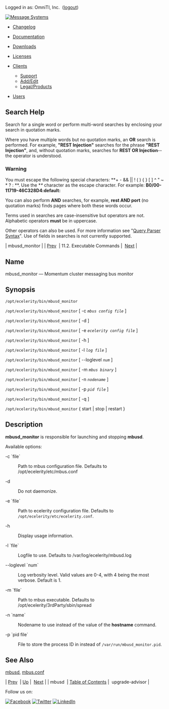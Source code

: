 Logged in as: OmniTI, Inc.  ([logout](https://support.messagesystems.com/logout.php))

[![Message Systems](https://support.messagesystems.com/images/ms-white205.png)](https://support.messagesystems.com/start.php) 

*   [Changelog](https://support.messagesystems.com/start.php?show=changelog)
*   [Documentation](https://support.messagesystems.com/docs/)
*   [Downloads](https://support.messagesystems.com/start.php)

*   [Licenses](https://support.messagesystems.com/license_summary.php)
*   <a href="">Clients</a>
    *   [Support](https://support.messagesystems.com/cs.php)
    *   [Add/Edit](https://support.messagesystems.com/edit_client.php)
    *   [Legal/Products](https://support.messagesystems.com/edit_products.php)
*   [Users](https://support.messagesystems.com/edit_customer.php)

## Search Help

Search for a single word or perform multi-word searches by enclosing your search in quotation marks.

Where you have multiple words but no quotation marks, an **OR** search is performed. For example, **"REST Injection"** searches for the phrase **"REST Injection"**, and, without quotation marks, searches for **REST OR Injection**--the operator is understood.

### Warning

You must escape the following special characters: **+ - && || ! ( ) { } [ ] ^ " ~ * ? : \**. Use the **\** character as the escape character. For example: **B0/00-11719-46C328D4\:default\:**

You can also perform **AND** searches, for example, **rest AND port** (no quotation marks) finds pages where both these words occur.

Terms used in searches are case-insensitive but operators are not. Alphabetic operators **must** be in uppercase.

Other operators can also be used. For more information see "[Query Parser Syntax](https://lucene.apache.org/core/old_versioned_docs/versions/3_0_0/queryparsersyntax.html)". Use of fields in searches is not currently supported.

| mbusd_monitor |
| [Prev](executable.mbusd.php)  | 11.2. Executable Commands |  [Next](executable.upgrade-advisor.php) |

<a name="executable.mbusd_monitor"></a>
## Name

mbusd_monitor — Momentum cluster messaging bus monitor

## Synopsis

`/opt/ecelerity/bin/mbusd_monitor`

`/opt/ecelerity/bin/mbusd_monitor` [ -c *`mbus config file`*              ]

`/opt/ecelerity/bin/mbusd_monitor` [ -d ]

`/opt/ecelerity/bin/mbusd_monitor` [ -e *`ecelerity config file`*              ]

`/opt/ecelerity/bin/mbusd_monitor` [ -h ]

`/opt/ecelerity/bin/mbusd_monitor` [ -l *`log file`*       ]

`/opt/ecelerity/bin/mbusd_monitor` [ --loglevel *`num`* ]

`/opt/ecelerity/bin/mbusd_monitor` [ -m *`mbus binary`*         ]

`/opt/ecelerity/bin/mbusd_monitor` [ -n *`nodename`* ]

`/opt/ecelerity/bin/mbusd_monitor` [ -p *`pid file`*       ]

`/opt/ecelerity/bin/mbusd_monitor` [ -q ]

`/opt/ecelerity/bin/mbusd_monitor` { start | stop | restart }

<a name="idp8607840"></a>
## Description

**mbusd_monitor** is responsible for launching and stopping **mbusd**.

Available options:

<dl class="variablelist">

<dt>-c `file`</dt>

<dd>

Path to mbus configuration file. Defaults to /opt/ecelerity/etc/mbus.conf

</dd>

<dt>-d</dt>

<dd>

Do not daemonize.

</dd>

<dt>-e `file`</dt>

<dd>

Path to ecelerity configuration file. Defaults to `/opt/ecelerity/etc/ecelerity.conf`.

</dd>

<dt>-h</dt>

<dd>

Display usage information.

</dd>

<dt>-l `file`</dt>

<dd>

Logfile to use. Defaults to /var/log/ecelerity/mbusd.log

</dd>

<dt>--loglevel `num`</dt>

<dd>

Log verbosity level. Valid values are 0-4, with 4 being the most verbose. Default is 1.

</dd>

<dt>-m `file`</dt>

<dd>

Path to mbus executable. Defaults to /opt/ecelerity/3rdParty/sbin/spread

</dd>

<dt>-n `name`</dt>

<dd>

Nodename to use instead of the value of the **hostname** command.

</dd>

<dt>-p `pid file`</dt>

<dd>

File to store the process ID in instead of `/var/run/mbusd_monitor.pid`.

</dd>

</dl>

<a name="idp8631264"></a>
## See Also

[mbusd](executable.mbusd.php "mbusd"), [mbus.conf](mbus.conf.php "mbus.conf")

| [Prev](executable.mbusd.php)  | [Up](exe.commands.details.php) |  [Next](executable.upgrade-advisor.php) |
| mbusd  | [Table of Contents](index.php) |  upgrade-advisor |

Follow us on:

[![Facebook](https://support.messagesystems.com/images/icon-facebook.png)](http://www.facebook.com/messagesystems) [![Twitter](https://support.messagesystems.com/images/icon-twitter.png)](http://twitter.com/#!/MessageSystems) [![LinkedIn](https://support.messagesystems.com/images/icon-linkedin.png)](http://www.linkedin.com/company/message-systems)